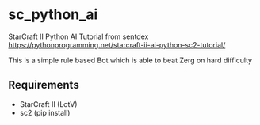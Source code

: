 # sc_python_ai
StarCraft II Python AI Tutorial from sentdex https://pythonprogramming.net/starcraft-ii-ai-python-sc2-tutorial/

This is a simple rule based Bot which is able to beat Zerg on hard difficulty
## Requirements
* StarCraft II (LotV)
* sc2 (pip install)

